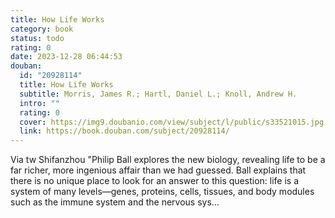 ```yaml
---
title: How Life Works
category: book
status: todo
rating: 0
date: 2023-12-28 06:44:53
douban:
  id: "20928114"
  title: How Life Works
  subtitle: Morris, James R.; Hartl, Daniel L.; Knoll, Andrew H.
  intro: ""
  rating: 0
  cover: https://img9.doubanio.com/view/subject/l/public/s33521015.jpg
  link: https://book.douban.com/subject/20928114/
---
```


Via tw Shifanzhou "Philip Ball explores the new biology, revealing life to be a far richer, more ingenious affair than we had guessed. Ball explains that there is no unique place to look for an answer to this question: life is a system of many levels—genes, proteins, cells, tissues, and body modules such as the immune system and the nervous sys…